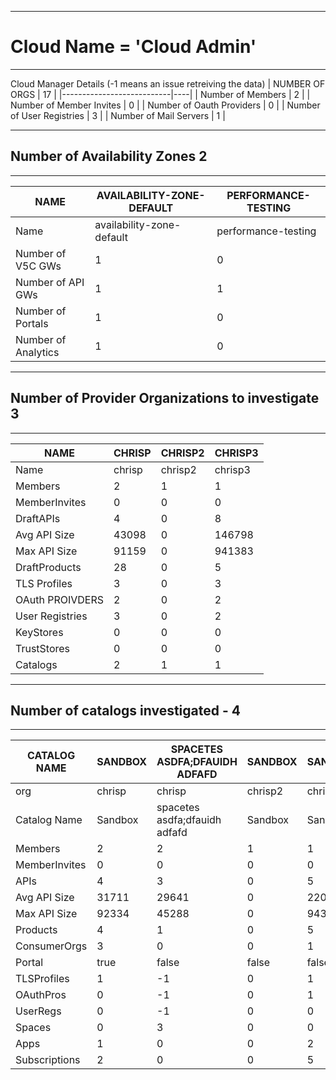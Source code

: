 
--------------------------------------------------------------------------------------------------------

# Cloud Name = 'Cloud Admin'
--------------------------------------------------------------------------------------------------------

 Cloud Manager Details (-1 means an issue retreiving the data)
|      NUMBER OF ORGS       | 17 |
|---------------------------|----|
| Number of Members         |  2 |
| Number of Member Invites  |  0 |
| Number of Oauth Providers |  0 |
| Number of User Registries |  3 |
| Number of Mail Servers    |  1 |

--------------------------------------------------------------------------------------------------------

 ## Number of Availability Zones 2
--------------------------------------------------------------------------------------------------------
|        NAME         | AVAILABILITY-ZONE-DEFAULT | PERFORMANCE-TESTING |
|---------------------|---------------------------|---------------------|
| Name                | availability-zone-default | performance-testing |
| Number of V5C GWs   |                         1 |                   0 |
| Number of API GWs   |                         1 |                   1 |
| Number of Portals   |                         1 |                   0 |
| Number of Analytics |                         1 |                   0 |

--------------------------------------------------------------------------------------------------------

## Number of Provider Organizations to investigate 3
--------------------------------------------------------------------------------------------------------
|      NAME       | CHRISP | CHRISP2 | CHRISP3 |
|-----------------|--------|---------|---------|
| Name            | chrisp | chrisp2 | chrisp3 |
| Members         |      2 |       1 |       1 |
| MemberInvites   |      0 |       0 |       0 |
| DraftAPIs       |      4 |       0 |       8 |
| Avg API Size    |  43098 |       0 |  146798 |
| Max API Size    |  91159 |       0 |  941383 |
| DraftProducts   |     28 |       0 |       5 |
| TLS Profiles    |      3 |       0 |       3 |
| OAuth PROIVDERS |      2 |       0 |       2 |
| User Registries |      3 |       0 |       2 |
| KeyStores       |      0 |       0 |       0 |
| TrustStores     |      0 |       0 |       0 |
| Catalogs        |      2 |       1 |       1 |

--------------------------------------------------------------------------------------------------------

## 		 Number of catalogs investigated - 4  
--------------------------------------------------------------------------------------------------------
| CATALOG NAME  | SANDBOX | SPACETES ASDFA;DFAUIDH ADFAFD | SANDBOX | SANDBOX |
|---------------|---------|-------------------------------|---------|---------|
| org           | chrisp  | chrisp                        | chrisp2 | chrisp3 |
| Catalog Name  | Sandbox | spacetes asdfa;dfauidh adfafd | Sandbox | Sandbox |
| Members       |       2 |                             2 |       1 |       1 |
| MemberInvites |       0 |                             0 |       0 |       0 |
| APIs          |       4 |                             3 |       0 |       5 |
| Avg API Size  |   31711 |                         29641 |       0 |  220682 |
| Max API Size  |   92334 |                         45288 |       0 |  943514 |
| Products      |       4 |                             1 |       0 |       5 |
| ConsumerOrgs  |       3 |                             0 |       0 |       1 |
| Portal        | true    | false                         | false   | false   |
| TLSProfiles   |       1 |                            -1 |       0 |       1 |
| OAuthPros     |       0 |                            -1 |       0 |       1 |
| UserRegs      |       0 |                            -1 |       0 |       0 |
| Spaces        |       0 |                             3 |       0 |       0 |
| Apps          |       1 |                             0 |       0 |       2 |
| Subscriptions |       2 |                             0 |       0 |       5 |
